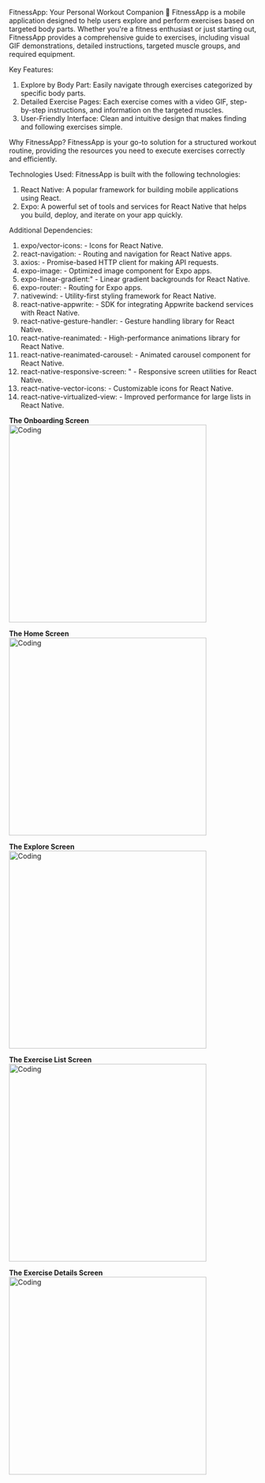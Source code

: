 FitnessApp: Your Personal Workout Companion 💪
FitnessApp is a mobile application designed to help users explore and perform exercises based on targeted body parts. Whether you're a fitness enthusiast or just starting out, FitnessApp provides a comprehensive guide to exercises, including visual GIF demonstrations, detailed instructions, targeted muscle groups, and required equipment.

Key Features:

1. Explore by Body Part: Easily navigate through exercises categorized by specific body parts.
2. Detailed Exercise Pages: Each exercise comes with a video GIF, step-by-step instructions, and information on the targeted muscles.
3. User-Friendly Interface: Clean and intuitive design that makes finding and following exercises simple.

Why FitnessApp?
FitnessApp is your go-to solution for a structured workout routine, providing the resources you need to execute exercises correctly and efficiently.

Technologies Used:
FitnessApp is built with the following technologies:

1. React Native: A popular framework for building mobile applications using React.
2. Expo: A powerful set of tools and services for React Native that helps you build, deploy, and iterate on your app quickly.

Additional Dependencies:

1. expo/vector-icons: - Icons for React Native.
2. react-navigation: - Routing and navigation for React Native apps.
3. axios: - Promise-based HTTP client for making API requests.
4. expo-image: - Optimized image component for Expo apps.
5. expo-linear-gradient:" - Linear gradient backgrounds for React Native.
6. expo-router: - Routing for Expo apps.
7. nativewind: - Utility-first styling framework for React Native.
8. react-native-appwrite: - SDK for integrating Appwrite backend services with React Native.
9. react-native-gesture-handler: - Gesture handling library for React Native.
10. react-native-reanimated: - High-performance animations library for React Native.
11. react-native-reanimated-carousel: - Animated carousel component for React Native.
12. react-native-responsive-screen: " - Responsive screen utilities for React Native.
13. react-native-vector-icons: - Customizable icons for React Native.
14. react-native-virtualized-view: - Improved performance for large lists in React Native.

<b> The Onboarding Screen </b>
<img  alt="Coding" width="400" src="/assets/images/Onboard-Screen.jpg">

<p align='left'>
<b align='center' > The Home Screen </b>
<img  alt="Coding" width="400" src="/assets/images/Home-Page.jpg">
</p>

<p align='left'>
<b  align='center' > The Explore Screen </b>
<img   alt="Coding" width="400" src="/assets/images/Explore-screen.jpg">
</p>

<p align='left'>
<b  align='center' > The Exercise List Screen </b>
<img   alt="Coding" width="400" src="/assets/images/Exercise-list-1.jpg">
</p>

<p align='left'>
<b  align='center' > The Exercise Details Screen </b>
<img  alt="Coding" width="400" src="/assets/images/Exercise-Details-page.jpg">
</p>
